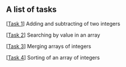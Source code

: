 
## A list of tasks

[[Task 1](src/main/java/org/haruatari/task1/Description.md)] Adding and subtracting of two integers

[[Task 2](src/main/java/org/haruatari/task2/Description.md)] Searching by value in an array

[[Task 3](src/main/java/org/haruatari/task3/Description.md)] Merging arrays of integers

[[Task 4](src/main/java/org/haruatari/task4/Description.md)] Sorting of an array of integers